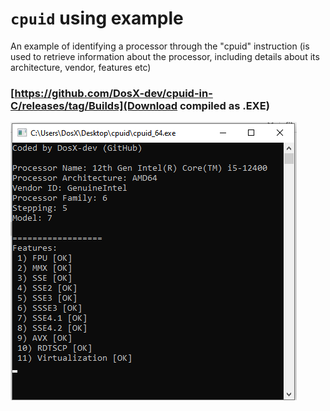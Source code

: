 # ```cpuid``` using example
An example of identifying a processor through the "cpuid" instruction (is used to retrieve information about the processor, including details about its architecture, vendor, features etc)

### [https://github.com/DosX-dev/cpuid-in-C/releases/tag/Builds](Download compiled as .EXE)
![](screen.png)
